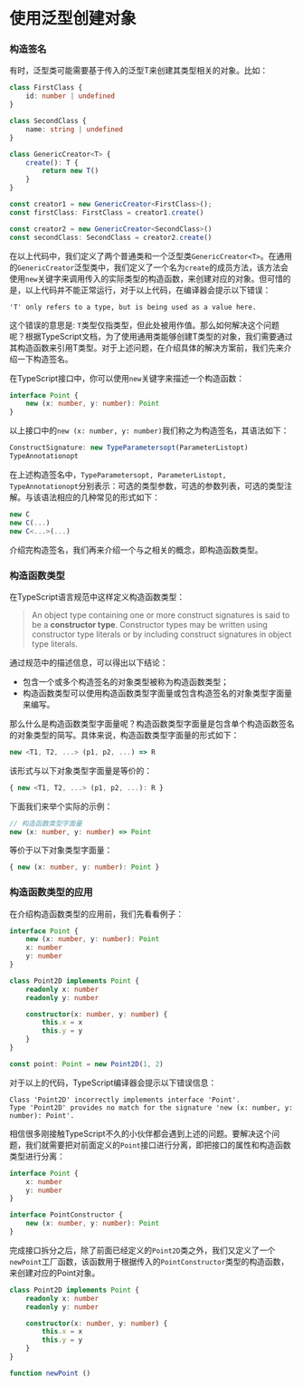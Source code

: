 # 使用泛型创建对象

### 构造签名

有时，泛型类可能需要基于传入的泛型T来创建其类型相关的对象。比如：

```ts
class FirstClass {
    id: number | undefined
}

class SecondClass {
    name: string | undefined
}

class GenericCreator<T> {
    create(): T {
        return new T()
    }
}

const creator1 = new GenericCreator<FirstClass>();
const firstClass: FirstClass = creator1.create()

const creator2 = new GenericCreator<SecondClass>()
const secondClass: SecondClass = creator2.create()
```

在以上代码中，我们定义了两个普通类和一个泛型类`GenericCreator<T>`。在通用的`GenericCreator`泛型类中，我们定义了一个名为`create`的成员方法，该方法会使用`new`关键字来调用传入的实际类型的构造函数，来创建对应的对象。但可惜的是，以上代码并不能正常运行，对于以上代码，在编译器会提示以下错误：

```
'T' only refers to a type, but is being used as a value here.
```

这个错误的意思是: `T`类型仅指类型，但此处被用作值。那么如何解决这个问题呢？根据TypeScript文档，为了使用通用类能够创建T类型的对象，我们需要通过其构造函数来引用T类型。对于上述问题，在介绍具体的解决方案前，我们先来介绍一下构造签名。

在TypeScript接口中，你可以使用`new`关键字来描述一个构造函数：

```ts
interface Point {
    new (x: number, y: number): Point
}
```

以上接口中的`new (x: number, y: number)`我们称之为构造签名，其语法如下：
```ts
ConstructSignature: new TypeParametersopt(ParameterListopt)
TypeAnnotationopt
```

在上述构造签名中，`TypeParametersopt, ParameterListopt, TypeAnnotationopt`分别表示：可选的类型参数，可选的参数列表，可选的类型注解。与该语法相应的几种常见的形式如下：

```ts
new C
new C(...)
new C<...>(...)
```

介绍完构造签名，我们再来介绍一个与之相关的概念，即构造函数类型。


### 构造函数类型

在TypeScript语言规范中这样定义构造函数类型：

> An object type containing one or more construct signatures is said to be a **constructor type**. Constructor types may be written using constructor type literals or by including construct signatures in object type literals.

通过规范中的描述信息，可以得出以下结论：
- 包含一个或多个构造签名的对象类型被称为构造函数类型；
- 构造函数类型可以使用构造函数类型字面量或包含构造签名的对象类型字面量来编写。

那么什么是构造函数类型字面量呢？构造函数类型字面量是包含单个构造函数签名的对象类型的简写。具体来说，构造函数类型字面量的形式如下：

```ts
new <T1, T2, ...> (p1, p2, ...) => R
```

该形式与以下对象类型字面量是等价的：

```ts
{ new <T1, T2, ...> (p1, p2, ...): R }
```

下面我们来举个实际的示例：

```ts
// 构造函数类型字面量
new (x: number, y: number) => Point
```

等价于以下对象类型字面量：

```ts
{ new (x: number, y: number): Point }
```


### 构造函数类型的应用

在介绍构造函数类型的应用前，我们先看看例子：

```ts
interface Point {
    new (x: number, y: number): Point
    x: number
    y: number
}

class Point2D implements Point {
    readonly x: number
    readonly y: number

    constructor(x: number, y: number) {
        this.x = x
        this.y = y
    }
}

const point: Point = new Point2D(1, 2)
```

对于以上的代码，TypeScript编译器会提示以下错误信息：

```
Class 'Point2D' incorrectly implements interface 'Point'.
Type 'Point2D' provides no match for the signature 'new (x: number, y: number): Point'.

```

相信很多刚接触TypeScript不久的小伙伴都会遇到上述的问题。要解决这个问题，我们就需要把对前面定义的`Point`接口进行分离，即把接口的属性和构造函数类型进行分离：

```ts
interface Point {
    x: number
    y: number
}

interface PointConstructor {
    new (x: number, y: number): Point
}
```

完成接口拆分之后，除了前面已经定义的`Point2D`类之外，我们又定义了一个`newPoint`工厂函数，该函数用于根据传入的`PointConstructor`类型的构造函数，来创建对应的Point对象。

```ts
class Point2D implements Point {
    readonly x: number
    readonly y: number

    constructor(x: number, y: number) {
        this.x = x
        this.y = y
    }
}

function newPoint ()
```